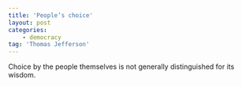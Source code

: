 ```yaml
---
title: 'People’s choice'
layout: post
categories:
    - democracy
tag: 'Thomas Jefferson'
---
```


Choice by the people themselves is not generally distinguished for its wisdom.